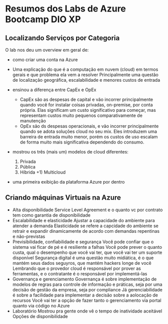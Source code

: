 # Resumos dos Labs de Azure Bootcamp DIO XP

## Localizando Serviços por Categoria

O lab nos deu um overview em geral de: 

- como criar uma conta na Azure
  
- Uma explicação do que é a computação em nuvem (cloud) em termos gerais e que problema ela vem a resolver
  Principalmente uma questão de localização geográfica, escalabilidade e menores custos de entrada
  
- ensinou a diferença entre CapEx e OpEx
  - CapEx são as despesas de capital e vão incorrer principalmente quando você for instalar coisas privadas, on-premise, por conta própria.
  Elas significam um custo significativo para começar, mas representam custos muito pequenos comparativamente de manutenção
  - OpEx são ds despesas operacionais, e vão incorrer principalmente quando se adota soluções cloud no seu mix. Eles introduzem uma barreira
  de entrada muito menor, porém os custos de uso escalam de forma muito mais significativa dependendo do consumo. 

- mostrou os três (mais um) modelos de cloud diferentes:
  1) Privada
  2) Pública
  3) Híbrida
  +1) Multicloud

- uma primeira exibição da plataforma Azure por dentro

## Criando máquinas Virtuais na Azure

- Alta disponibilidade
  Service Level Agreement e o quanto vc por contrato tem como garantia de disponibilidade
- Escalabilidade e elasticidade
  Ajustar a capacidade do ambiente para atender a demanda
  Elasticidade se refere a capcidade do ambiente se retrair e expandir dinamicamente de acordo com demandas repentinas e não-previstas
- Previsibilidade, confiabilidade e segurança
  Você pode confiar que o sistema vai ficar de pé e é resiliente a falhas
  Você pode prever o quanto custa, qual o desempenho que você vai ter, que você vai ter um suporte disponível
  Segurança digital é uma questão muito midiática, é o que mantém seus dados seguyros, que mantém hackers longe de você
  Lembrando que o provedor cloud é responsável por prover as ferramentas, e o contratante é o responsável por implementá-las
- Governança e gerenciamento
  Governança é sobre implementação de modelos de regras para controle de informação e práticas, seja por uma decisão de gestão da empresa, seja por compliance
  Já gerenciabilidade é sobre a facilidade para implementar a decisão sobre a aolocação de recursos
  Você vai ter a opção de fazer tanto o gerenciamento via portal quanto via código no Azure
- Laboratório
  Mostrou pra gente onde vê o tempo de inatividade aceitável
  Opções de disponibilidade
